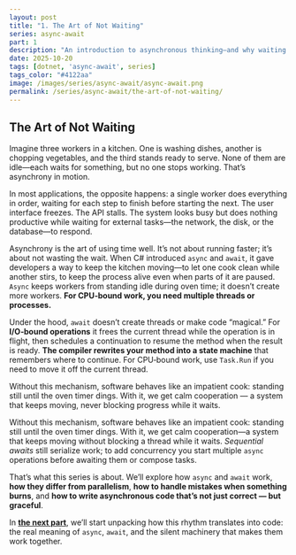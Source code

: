 ```yaml
---
layout: post
title: "1. The Art of Not Waiting"
series: async-await
part: 1
description: "An introduction to asynchronous thinking—and why waiting isn’t stopping."
date: 2025-10-20
tags: [dotnet, 'async-await', series]
tags_color: "#4122aa"
image: /images/series/async-await/async-await.png
permalink: /series/async-await/the-art-of-not-waiting/
---
```


## The Art of Not Waiting

Imagine three workers in a kitchen.
One is washing dishes, another is chopping vegetables, and the third stands ready to serve. None of them are idle—each waits for something, but no one stops working. That’s asynchrony in motion.

In most applications, the opposite happens: a single worker does everything in order, waiting for each step to finish before starting the next. The user interface freezes. The API stalls. The system looks busy but does nothing productive while waiting for external tasks—the network, the disk, or the database—to respond.

Asynchrony is the art of using time well. It’s not about running faster; it’s about not wasting the wait. When C# introduced `async` and `await`, it gave developers a way to keep the kitchen moving—to let one cook clean while another stirs, to keep the process alive even when parts of it are paused. `Async` keeps workers from standing idle during oven time; it doesn’t create more workers. **For CPU‑bound work, you need multiple threads or processes.**

Under the hood, `await` doesn’t create threads or make code “magical.” For **I/O‑bound operations** it frees the current thread while the operation is in flight, then schedules a continuation to resume the method when the result is ready. **The compiler rewrites your method into a state machine** that remembers where to continue. For CPU‑bound work, use `Task.Run` if you need to move it off the current thread.

Without this mechanism, software behaves like an impatient cook: standing still until the oven timer dings. With it, we get calm cooperation — a system that keeps moving, never blocking progress while it waits.

Without this mechanism, software behaves like an impatient cook: standing still until the oven timer dings. With it, we get calm cooperation—a system that keeps moving without blocking a thread while it waits. *Sequential awaits* still serialize work; to add concurrency you start multiple `async` operations before awaiting them or compose tasks.

That’s what this series is about. We’ll explore how `async` and `await` work, **how they differ from parallelism**, **how to handle mistakes when something burns**, and **how to write asynchronous code that’s not just correct — but graceful**.

In [**the next part**](/series/async-await/understanding-async-and-await/), we’ll start unpacking how this rhythm translates into code: the real meaning of `async`, `await`, and the silent machinery that makes them work together.
